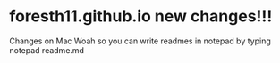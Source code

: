 # foresth11.github.io new changes!!!
Changes on Mac
Woah so you can write readmes in notepad by typing notepad readme.md
